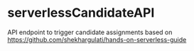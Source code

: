 # serverlessCandidateAPI
API endpoint to trigger candidate assignments based on https://github.com/shekhargulati/hands-on-serverless-guide 
